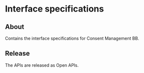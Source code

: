 # Interface specifications

## About

Contains the interface specifications for Consent Management BB. 

## Release

The APIs are released as Open APIs. 